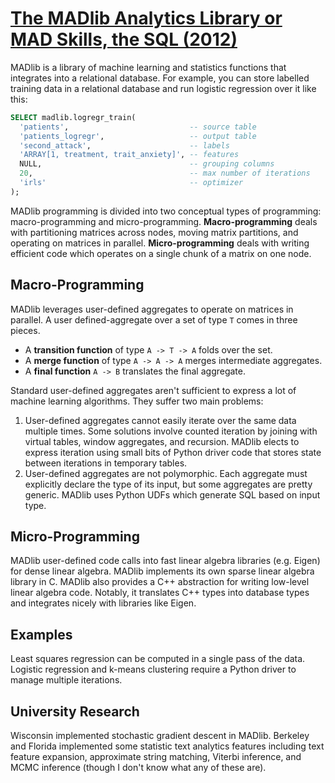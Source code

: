 # [The MADlib Analytics Library or MAD Skills, the SQL (2012)](https://scholar.google.com/scholar?cluster=2154261383124050736)
MADlib is a library of machine learning and statistics functions that
integrates into a relational database. For example, you can store labelled
training data in a relational database and run logistic regression over it like
this:

```sql
SELECT madlib.logregr_train(
  'patients',                           -- source table
  'patients_logregr',                   -- output table
  'second_attack',                      -- labels
  'ARRAY[1, treatment, trait_anxiety]', -- features
  NULL,                                 -- grouping columns
  20,                                   -- max number of iterations
  'irls'                                -- optimizer
);
```

MADlib programming is divided into two conceptual types of programming:
macro-programming and micro-programming.  **Macro-programming** deals with
partitioning matrices across nodes, moving matrix partitions, and operating on
matrices in parallel. **Micro-programming** deals with writing efficient code
which operates on a single chunk of a matrix on one node.

## Macro-Programming
MADlib leverages user-defined aggregates to operate on matrices in parallel. A
user defined-aggregate over a set of type `T` comes in three pieces.

- A **transition function** of type `A -> T -> A` folds over the set.
- A **merge function** of type `A -> A -> A` merges intermediate aggregates.
- A **final function** `A -> B` translates the final aggregate.

Standard user-defined aggregates aren't sufficient to express a lot of machine
learning algorithms. They suffer two main problems:

1. User-defined aggregates cannot easily iterate over the same data multiple
   times. Some solutions involve counted iteration by joining with virtual
   tables, window aggregates, and recursion. MADlib elects to express iteration
   using small bits of Python driver code that stores state between iterations
   in temporary tables.
2. User-defined aggregates are not polymorphic. Each aggregate must explicitly
   declare the type of its input, but some aggregates are pretty generic.
   MADlib uses Python UDFs which generate SQL based on input type.

## Micro-Programming
MADlib user-defined code calls into fast linear algebra libraries (e.g. Eigen)
for dense linear algebra. MADlib implements its own sparse linear algebra
library in C. MADlib also provides a C++ abstraction for writing low-level
linear algebra code. Notably, it translates C++ types into database types and
integrates nicely with libraries like Eigen.

## Examples
Least squares regression can be computed in a single pass of the data. Logistic
regression and k-means clustering require a Python driver to manage multiple
iterations.

## University Research
Wisconsin implemented stochastic gradient descent in MADlib. Berkeley and
Florida implemented some statistic text analytics features including text
feature expansion, approximate string matching, Viterbi inference, and MCMC
inference (though I don't know what any of these are).

<link href='../css/default_highlight.css' rel='stylesheet'>
<script src="../js/highlight.pack.js"></script>
<script>hljs.initHighlightingOnLoad();</script>
